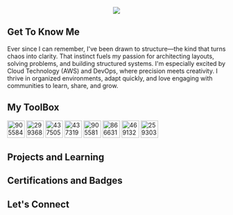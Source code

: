 <p align="center">
  <img src="https://capsule-render.vercel.app/api?type=waving&color=gradient&height=100&section=header&text=Hi,%20there!%20👋%20&fontSize=40&fontAlignY=35&animation=FadeIn"/>
</p>



## Get To Know Me
<p>
Ever since I can remember, I've been drawn to structure—the kind that turns chaos into clarity. That instinct fuels my passion for architecting layouts, solving problems, and building structured systems. I'm especially excited by Cloud Technology (AWS) and DevOps, where precision meets creativity. I thrive in organized environments, adapt quickly, and love engaging with communities to learn, share, and grow.
  
</p>


## My ToolBox
<img width="40" height="40" alt="9055844_bxl_aws_icon" src="https://github.com/user-attachments/assets/379b0577-5248-41a4-a55c-8f8e6ddc26be"/>
<img width="40" height="40" alt="2993682_brand_brands_linux_logo_logos_icon" src="https://github.com/user-attachments/assets/9fbe2dab-b7f7-4895-914e-980afeca3296" />
<img width="40" height="40" alt="4375050_logo_python_icon" src="https://github.com/user-attachments/assets/6ab2343b-a049-4c4e-acfb-72ff3d21f9d2" />
<img width="40" height="40" alt="4373190_docker_logo_logos_icon" src="https://github.com/user-attachments/assets/55873c9c-7f95-4917-83ae-cd0c461c93b9" />
<img width="40" height="40" alt="9055814_bxl_kubernetes_icon" src="https://github.com/user-attachments/assets/9a8abd76-327c-4f8c-a7d6-4424f4664484" />
<img width="40" height="40" alt="8666319_jenkins_icon" src="https://github.com/user-attachments/assets/af856889-30d4-485b-b02d-81a80e1f8679" />
<img width="40" height="40" alt="4691322_travisci_icon" src="https://github.com/user-attachments/assets/0db246e1-69bf-4308-807e-5f4295955a43" />
<img width="40" height="40" alt="259303_deployment_management_copy_aws_cloudformation_icon" src="https://github.com/user-attachments/assets/80f55f2c-41b7-4238-9eea-d52639c8f1b7" />

## Projects and Learning

## Certifications and Badges


## Let's Connect
